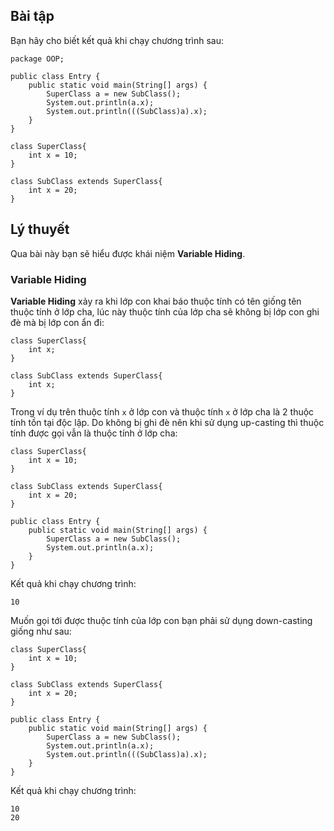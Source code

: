 ## Bài tập
Bạn hãy cho biết kết quả khi chạy chương trình sau:
```
package OOP;

public class Entry {
	public static void main(String[] args) {
		SuperClass a = new SubClass();
		System.out.println(a.x);
		System.out.println(((SubClass)a).x);
	}
}

class SuperClass{
	int x = 10;
}

class SubClass extends SuperClass{
	int x = 20;
}
```
## Lý thuyết
Qua bài này bạn sẽ hiểu được khái niệm **Variable Hiding**.

### Variable Hiding

**Variable Hiding** xảy ra khi lớp con khai báo thuộc tính có tên giống tên thuộc tính ở lớp cha, lúc này thuộc tính của lớp cha sẽ không bị lớp con ghi đè mà bị lớp con ẩn đi:
```
class SuperClass{
	int x;
}

class SubClass extends SuperClass{
	int x;
}
```
Trong ví dụ trên thuộc tính `x` ở lớp con và thuộc tính `x` ở lớp cha là 2 thuộc tính tồn tại độc lập. Do không bị ghi đè nên khi sử dụng up-casting thì thuộc tính được gọi vẫn là thuộc tính ở lớp cha:
```
class SuperClass{
	int x = 10;
}

class SubClass extends SuperClass{
	int x = 20;
}

public class Entry {
	public static void main(String[] args) {
		SuperClass a = new SubClass();
		System.out.println(a.x);
	}
}
```
Kết quả khi chạy chương trình:
```
10
```
Muốn gọi tới được thuộc tính của lớp con bạn phải sử dụng down-casting giống như sau:
```
class SuperClass{
	int x = 10;
}

class SubClass extends SuperClass{
	int x = 20;
}

public class Entry {
	public static void main(String[] args) {
		SuperClass a = new SubClass();
		System.out.println(a.x);
		System.out.println(((SubClass)a).x);
	}
}
```
Kết quả khi chạy chương trình:
```
10
20
```
